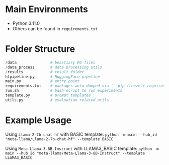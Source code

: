# Main Environments
* Python 3.11.0
* Others can be found in ``requirements.txt``

# Folder Structure
```python
/data				# beastiary KG files
/data_process		# data processing utils
/results			# result folder
hfpipeline.py		# HuggingFace pipeline
main.py				# entry point 
requirements.txt	# packages auto-dumped via ```pip freeze > requirements.txt```
run.sh				# bash script to run experiments
template.py			# prompt templates
utils.py			# evaluation related utils
```

# Example Usage
Using ```Llama-2-7b-chat-hf``` with BASIC template:
```python -m main --hub_id "meta-llama/Llama-2-7b-chat-hf" --template BASIC```


Using ```Meta-Llama-3-8B-Instruct``` with LLAMA3_BASIC template:
```python -m main --hub_id "meta-llama/Meta-Llama-3-8B-Instruct" --template LLAMA3_BASIC```
